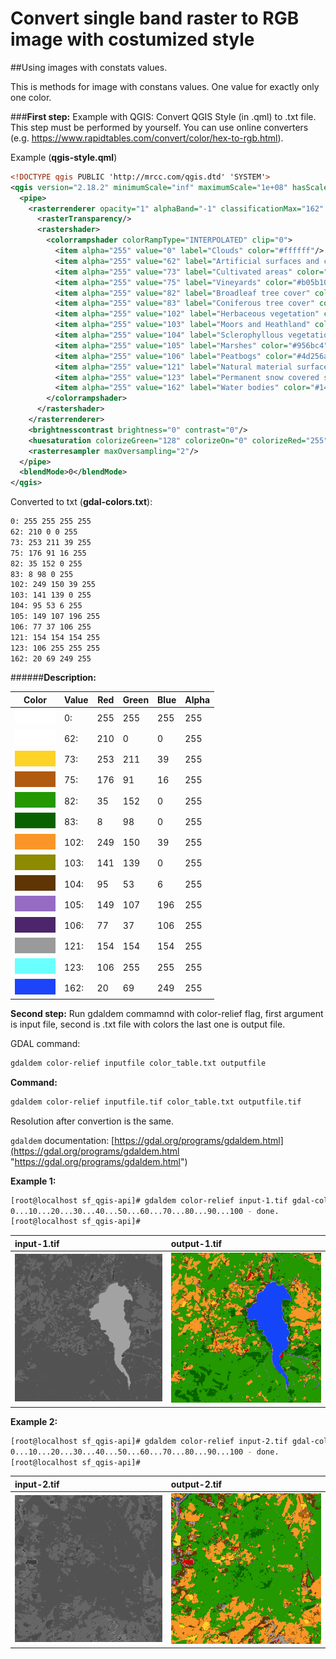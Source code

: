 # Convert single band raster to RGB image with costumized style

##Using images with constats values.

This is methods for image with constans values. One value for exactly only one color.

###**First step:**
Example with QGIS:
Convert QGIS Style (in .qml) to .txt file.
This step must be performed by yourself.
You can use online converters (e.g. https://www.rapidtables.com/convert/color/hex-to-rgb.html).

Example (**qgis-style.qml**)
```xml
<!DOCTYPE qgis PUBLIC 'http://mrcc.com/qgis.dtd' 'SYSTEM'>
<qgis version="2.18.2" minimumScale="inf" maximumScale="1e+08" hasScaleBasedVisibilityFlag="0">
  <pipe>
    <rasterrenderer opacity="1" alphaBand="-1" classificationMax="162" classificationMinMaxOrigin="CumulativeCutFullExtentEstimated" band="1" classificationMin="5" type="singlebandpseudocolor">
      <rasterTransparency/>
      <rastershader>
        <colorrampshader colorRampType="INTERPOLATED" clip="0">
          <item alpha="255" value="0" label="Clouds" color="#ffffff"/>
          <item alpha="255" value="62" label="Artificial surfaces and constructions" color="#d20000"/>
          <item alpha="255" value="73" label="Cultivated areas" color="#fdd327"/>
          <item alpha="255" value="75" label="Vineyards" color="#b05b10"/>
          <item alpha="255" value="82" label="Broadleaf tree cover" color="#239800"/>
          <item alpha="255" value="83" label="Coniferous tree cover" color="#086200"/>
          <item alpha="255" value="102" label="Herbaceous vegetation" color="#f99627"/>
          <item alpha="255" value="103" label="Moors and Heathland" color="#8d8b00"/>
          <item alpha="255" value="104" label="Sclerophyllous vegetation" color="#5f3506"/>
          <item alpha="255" value="105" label="Marshes" color="#956bc4"/>
          <item alpha="255" value="106" label="Peatbogs" color="#4d256a"/>
          <item alpha="255" value="121" label="Natural material surfaces" color="#9a9a9a"/>
          <item alpha="255" value="123" label="Permanent snow covered surfaces" color="#6affff"/>
          <item alpha="255" value="162" label="Water bodies" color="#1445f9"/>
        </colorrampshader>
      </rastershader>
    </rasterrenderer>
    <brightnesscontrast brightness="0" contrast="0"/>
    <huesaturation colorizeGreen="128" colorizeOn="0" colorizeRed="255" colorizeBlue="128" grayscaleMode="0" saturation="0" colorizeStrength="100"/>
    <rasterresampler maxOversampling="2"/>
  </pipe>
  <blendMode>0</blendMode>
</qgis>

```
Converted to txt (**gdal-colors.txt**):
```txt
0: 255 255 255 255
62: 210 0 0 255
73: 253 211 39 255
75: 176 91 16 255
82: 35 152 0 255
83: 8 98 0 255
102: 249 150 39 255
103: 141 139 0 255
104: 95 53 6 255
105: 149 107 196 255
106: 77 37 106 255
121: 154 154 154 255
123: 106 255 255 255
162: 20 69 249 255
```

######**Description:**

|   Color   |   Value   |   Red   |   Green   |   Blue   |   Alpha   |
| ------------ | ------------ | ------------ | ------------ | ------------ | ------------ |
|   ![#ffffff](/qgis-style-save-as-image/img/colors/ffffff-65x25.png)   |   0:   |   255   |   255   |   255   |   255   |
|   ![#d20000](/qgis-style-save-as-image/img/colors/d20000-65x25.png)   |   62:   |   210   |   0   |   0   |   255   |
|   ![#fdd327](/qgis-style-save-as-image/img/colors/fdd327-65x25.png)   |   73:   |   253   |   211   |   39   |   255   |
|   ![#b05b10](/qgis-style-save-as-image/img/colors/b05b10-65x25.png)   |   75:   |   176   |   91   |   16   |   255   |
|   ![#239800](/qgis-style-save-as-image/img/colors/239800-65x25.png)   |   82:   |   35   |   152   |   0   |   255   |
|   ![#086200](/qgis-style-save-as-image/img/colors/086200-65x25.png)   |   83:   |   8   |   98   |   0   |   255   |
|   ![#f99627](/qgis-style-save-as-image/img/colors/f99627-65x25.png)   |   102:   |   249   |   150   |   39   |   255   |
|   ![#8d8b00](/qgis-style-save-as-image/img/colors/8d8b00-65x25.png)   |   103:   |   141   |   139   |   0   |   255   |
|   ![#5f3506](/qgis-style-save-as-image/img/colors/5f3506-65x25.png)   |   104:   |   95   |   53   |   6   |   255   |
|   ![#956bc4](/qgis-style-save-as-image/img/colors/956bc4-65x25.png)   |   105:   |   149   |   107   |   196   |   255   |
|   ![#4d256a](/qgis-style-save-as-image/img/colors/4d256a-65x25.png)   |   106:   |   77   |   37   |   106   |   255   |
|   ![#9a9a9a](/qgis-style-save-as-image/img/colors/9a9a9a-65x25.png)   |   121:   |   154   |   154   |   154   |   255   |
|   ![#6affff](/qgis-style-save-as-image/img/colors/6affff-65x25.png)   |   123:   |   106   |   255   |   255   |   255   |
|   ![#1445f9](/qgis-style-save-as-image/img/colors/1445f9-65x25.png)   |   162:   |   20   |   69   |   249   |   255   |

**Second step:**
Run gdaldem commamnd with color-relief flag, first argument is input file, second is .txt file with colors the last one is output file.

GDAL command:
```bash
gdaldem color-relief inputfile color_table.txt outputfile
```

**Command:**

```bash
gdaldem color-relief inputfile.tif color_table.txt outputfile.tif
```

Resolution after convertion is the same.

```gdaldem``` documentation:
[https://gdal.org/programs/gdaldem.html](https://gdal.org/programs/gdaldem.html "https://gdal.org/programs/gdaldem.html")

**Example 1:**
```bash
[root@localhost sf_qgis-api]# gdaldem color-relief input-1.tif gdal-colors.txt output-1.tif
0...10...20...30...40...50...60...70...80...90...100 - done.
[root@localhost sf_qgis-api]#
```
| input-1.tif | output-1.tif |
| :------------ | :------------ |
![input-1.tif](https://github.com/lazyspot/gdal-tools/blob/master/qgis-style-save-as-image/img/input-1.png) | ![output-1.tif](https://github.com/lazyspot/gdal-tools/blob/master/qgis-style-save-as-image/img/output-1.png) |

**Example 2:**
```bash
[root@localhost sf_qgis-api]# gdaldem color-relief input-2.tif gdal-colors.txt output-2.tif
0...10...20...30...40...50...60...70...80...90...100 - done.
[root@localhost sf_qgis-api]#
```
| input-2.tif | output-2.tif |
| :------------ | :------------ |
| ![input-2.tif](https://github.com/lazyspot/gdal-tools/blob/master/qgis-style-save-as-image/img/input-2.png) | ![output-2.tif](https://github.com/lazyspot/gdal-tools/blob/master/qgis-style-save-as-image/img/output-2.png) |
